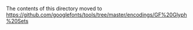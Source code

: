 The contents of this directory moved to https://github.com/googlefonts/tools/tree/master/encodings/GF%20Glyph%20Sets
